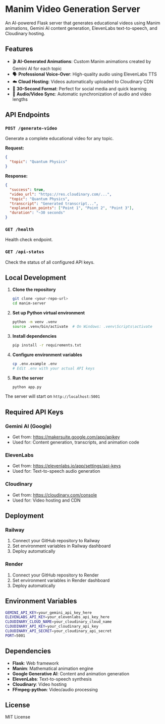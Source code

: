 # Manim Video Generation Server

An AI-powered Flask server that generates educational videos using Manim animations, Gemini AI content generation, ElevenLabs text-to-speech, and Cloudinary hosting.

## Features

- 🎬 **AI-Generated Animations**: Custom Manim animations created by Gemini AI for each topic
- 🗣️ **Professional Voice-Over**: High-quality audio using ElevenLabs TTS
- ☁️ **Cloud Hosting**: Videos automatically uploaded to Cloudinary CDN
- 🎯 **30-Second Format**: Perfect for social media and quick learning
- 🔄 **Audio/Video Sync**: Automatic synchronization of audio and video lengths

## API Endpoints

### `POST /generate-video`

Generate a complete educational video for any topic.

**Request:**

```json
{
  "topic": "Quantum Physics"
}
```

**Response:**

```json
{
  "success": true,
  "video_url": "https://res.cloudinary.com/...",
  "topic": "Quantum Physics",
  "transcript": "Generated transcript...",
  "explanation_points": ["Point 1", "Point 2", "Point 3"],
  "duration": "~30 seconds"
}
```

### `GET /health`

Health check endpoint.

### `GET /api-status`

Check the status of all configured API keys.

## Local Development

1. **Clone the repository**

   ```bash
   git clone <your-repo-url>
   cd manim-server
   ```

2. **Set up Python virtual environment**

   ```bash
   python -m venv .venv
   source .venv/bin/activate  # On Windows: .venv\Scripts\activate
   ```

3. **Install dependencies**

   ```bash
   pip install -r requirements.txt
   ```

4. **Configure environment variables**

   ```bash
   cp .env.example .env
   # Edit .env with your actual API keys
   ```

5. **Run the server**
   ```bash
   python app.py
   ```

The server will start on `http://localhost:5001`

## Required API Keys

### Gemini AI (Google)

- Get from: https://makersuite.google.com/app/apikey
- Used for: Content generation, transcripts, and animation code

### ElevenLabs

- Get from: https://elevenlabs.io/app/settings/api-keys
- Used for: Text-to-speech audio generation

### Cloudinary

- Get from: https://cloudinary.com/console
- Used for: Video hosting and CDN

## Deployment

### Railway

1. Connect your GitHub repository to Railway
2. Set environment variables in Railway dashboard
3. Deploy automatically

### Render

1. Connect your GitHub repository to Render
2. Set environment variables in Render dashboard
3. Deploy automatically

## Environment Variables

```bash
GEMINI_API_KEY=your_gemini_api_key_here
ELEVENLABS_API_KEY=your_elevenlabs_api_key_here
CLOUDINARY_CLOUD_NAME=your_cloudinary_cloud_name
CLOUDINARY_API_KEY=your_cloudinary_api_key
CLOUDINARY_API_SECRET=your_cloudinary_api_secret
PORT=5001
```

## Dependencies

- **Flask**: Web framework
- **Manim**: Mathematical animation engine
- **Google Generative AI**: Content and animation generation
- **ElevenLabs**: Text-to-speech synthesis
- **Cloudinary**: Video hosting
- **FFmpeg-python**: Video/audio processing

## License

MIT License
